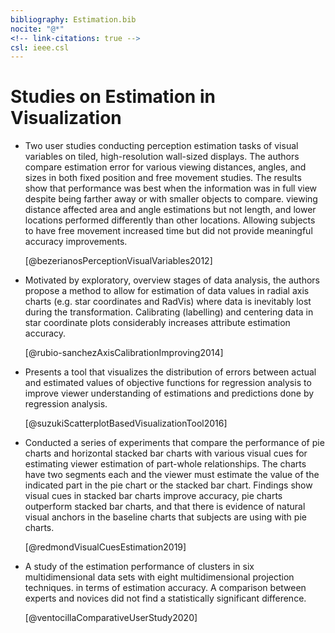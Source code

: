 ```yaml
---
bibliography: Estimation.bib
nocite: "@*"
<!-- link-citations: true -->
csl: ieee.csl
---
```


# Studies on Estimation in Visualization

* Two user studies conducting perception estimation tasks of visual variables on tiled, high-resolution wall-sized displays. The authors compare estimation error for various viewing distances, angles, and sizes in both fixed position and free movement studies. The results show that performance was best when the information was in full view despite being farther away or with smaller objects to compare. viewing distance affected area and angle estimations but not length, and lower locations performed differently than other locations. Allowing subjects to have free movement increased time but did not provide meaningful accuracy improvements. 

    [@bezerianosPerceptionVisualVariables2012]

* Motivated by exploratory, overview stages of data analysis, the authors propose a method to allow for estimation of data values in radial axis charts (e.g. star coordinates and RadVis) where data is inevitably lost during the transformation. Calibrating (labelling) and centering data in star coordinate plots considerably increases attribute estimation accuracy.

    [@rubio-sanchezAxisCalibrationImproving2014]

* Presents a tool that visualizes the distribution of errors between actual and estimated values of objective functions for regression analysis to improve viewer understanding of estimations and predictions done by regression analysis.

    [@suzukiScatterplotBasedVisualizationTool2016]

* Conducted a series of experiments that compare the performance of pie charts and horizontal stacked bar charts with various visual cues for estimating viewer estimation of part-whole relationships. The charts have two segments each and the viewer must estimate the value of the indicated part in the pie chart or the stacked bar chart. Findings show visual cues in stacked bar charts improve accuracy, pie charts outperform stacked bar charts, and that there is evidence of natural visual anchors in the baseline charts that subjects are using with pie charts.

    [@redmondVisualCuesEstimation2019]

* A study of the estimation performance of clusters in six multidimensional data sets with eight multidimensional projection techniques. in terms of estimation accuracy. A comparison between experts and novices did not find a statistically significant difference.

    [@ventocillaComparativeUserStudy2020]
